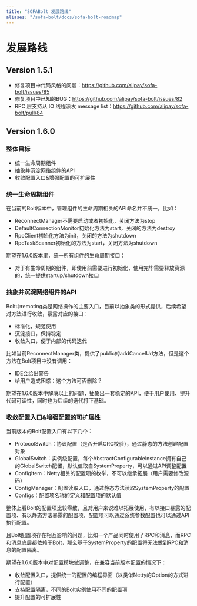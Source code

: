 ```yaml
---
title: "SOFABolt 发展路线"
aliases: "/sofa-bolt/docs/sofa-bolt-roadmap"
---
```

# 发展路线

## Version 1.5.1

* 修复项目中代码风格的问题：<https://github.com/alipay/sofa-bolt/issues/85>
* 修复项目中已知的BUG：<https://github.com/alipay/sofa-bolt/issues/82>
* RPC 层支持从 IO 线程派发 message list：<https://github.com/alipay/sofa-bolt/pull/84>

## Version 1.6.0 

### 整体目标

* 统一生命周期组件
* 抽象并沉淀网络组件的API
* 收敛配置入口&增强配置的可扩展性

### 统一生命周期组件

在当前的Bolt版本中，管理组件的生命周期相关的API命名并不统一，比如：

* ReconnectManager不需要启动或者初始化，关闭方法为stop
* DefaultConnectionMonitor初始化方法为start，关闭的方法为destroy
* RpcClient初始化方法为init，关闭的方法为shutdown
* RpcTaskScanner初始化的方法为start，关闭方法为shutdown

期望在1.6.0版本里，统一所有组件的生命周期接口：

* 对于有生命周期的组件，即使用前需要进行初始化，使用完毕需要释放资源的，统一提供startup/shutdown接口

### 抽象并沉淀网络组件的API

Bolt中remoting类是网络操作的主要入口，目前以抽象类的形式提供，后续希望对方法进行收敛，暴露对应的接口：

* 标准化，规范使用
* 沉淀接口，保持稳定
* 收敛入口，便于内部的代码迭代

比如当前ReconnectManager类，提供了public的addCancelUrl方法，但是这个方法在Bolt项目中没有调用：

* IDE会给出警告
* 给用户造成困惑：这个方法可否删除？

期望在1.6.0版本中解决以上的问题，抽象出一套稳定的API，便于用户使用、提升代码可读性，同时也为后续的迭代打下基础。

### 收敛配置入口&增强配置的可扩展性

当前版本的Bolt配置入口有以下几个：

* ProtocolSwitch：协议配置（是否开启CRC校验），通过静态的方法创建配置对象
* GlobalSwitch：实例级配置，每个AbstractConfigurableInstance拥有自己的GlobalSwitch配置，默认值取自SystemProperty，可以通过API调整配置
* ConfigItem：Netty相关的配置项的枚举，不可以继承拓展（用户需要修改源码）
* ConfigManager：配置读取入口，通过静态方法读取SystemProperty的配置
* Configs：配置项名称的定义和配置项的默认值

整体上看Bolt的配置项比较零散，且对用户来说难以拓展使用，有以接口暴露的配置项、有以静态方法暴露的配置项，配置项可以通过系统参数配置也可以通过API执行配置。

且Bolt配置项存在相互影响的问题，比如一个产品同时使用了RPC和消息，而RPC和消息底层都依赖于Bolt，那么基于SystemProperty的配置将无法做到RPC和消息的配置隔离。

期望在1.6.0版本中对配置模块做调整，在兼容当前版本配置的情况下：

* 收敛配置入口，提供统一的配置的编程界面（以类似Netty的Option的方式进行配置）
* 支持配置隔离，不同的Bolt实例使用不同的配置项
* 提升配置的可扩展性
